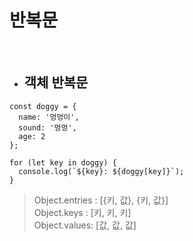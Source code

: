 # 반복문

<br />

- ## 객체 반복문 

```
const doggy = { 
  name: '멍멍이', 
  sound: '멍멍', 
  age: 2 
};

for (let key in doggy) { 
  console.log(`${key}: ${doggy[key]}`); 
}
```

> Object.entries : [{키, 값}, {키, 값}]  
  Object.keys : [키, 키, 키]  
  Object.values: [값, 값, 값]

